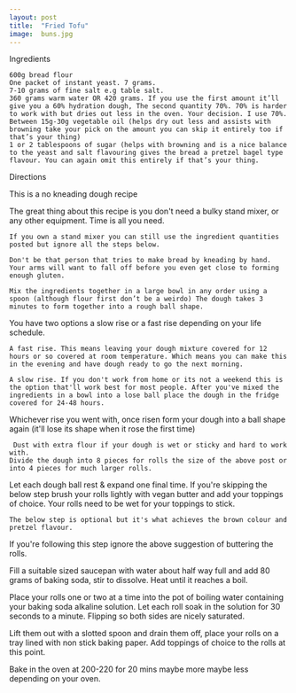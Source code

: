 ```yaml
---
layout: post
title:  "Fried Tofu"
image:  buns.jpg
---
```


Ingredients

    600g bread flour
    One packet of instant yeast. 7 grams.
    7-10 grams of fine salt e.g table salt.
    360 grams warm water OR 420 grams. If you use the first amount it’ll give you a 60% hydration dough, The second quantity 70%. 70% is harder to work with but dries out less in the oven. Your decision. I use 70%.
    Between 15g-30g vegetable oil (helps dry out less and assists with browning take your pick on the amount you can skip it entirely too if that’s your thing)
    1 or 2 tablespoons of sugar (helps with browning and is a nice balance to the yeast and salt flavouring gives the bread a pretzel bagel type flavour. You can again omit this entirely if that’s your thing.  
    
Directions
    
This is a no kneading dough recipe

The great thing about this recipe is you don't need a bulky stand mixer, or any other equipment. Time is all you need.

    If you own a stand mixer you can still use the ingredient quantities posted but ignore all the steps below.

    Don't be that person that tries to make bread by kneading by hand. Your arms will want to fall off before you even get close to forming enough gluten.

    Mix the ingredients together in a large bowl in any order using a spoon (although flour first don’t be a weirdo) The dough takes 3 minutes to form together into a rough ball shape. 

You have two options a slow rise or a fast rise depending on your life schedule.

    A fast rise. This means leaving your dough mixture covered for 12 hours or so covered at room temperature. Which means you can make this in the evening and have dough ready to go the next morning.

    A slow rise. If you don't work from home or its not a weekend this is the option that'll work best for most people. After you've mixed the ingredients in a bowl into a lose ball place the dough in the fridge covered for 24-48 hours.

Whichever rise you went with, once risen form your dough into a ball shape again (it'll lose its shape when it rose the first time)

     Dust with extra flour if your dough is wet or sticky and hard to work with. 
    Divide the dough into 8 pieces for rolls the size of the above post or into 4 pieces for much larger rolls.   

Let each dough ball rest & expand one final time. If you're skipping the below step brush your rolls lightly with vegan butter and add your toppings of choice. Your rolls need to be wet for your toppings to stick.

    The below step is optional but it's what achieves the brown colour and pretzel flavour. 

If you're following this step ignore the above suggestion of buttering the rolls.

Fill a suitable sized saucepan with water about half way full and add 80 grams of baking soda, stir to dissolve. Heat until it reaches a boil.

Place your rolls one or two at a time into the pot of boiling water containing your baking soda alkaline solution. Let each roll soak in the solution for 30 seconds to a minute. Flipping so both sides are nicely saturated.

 Lift them out with a slotted spoon and drain them off, place your rolls on a tray lined with non stick baking paper. Add toppings of choice to the rolls at this point.

Bake in the oven at 200-220 for 20 mins maybe more maybe less depending on your oven.